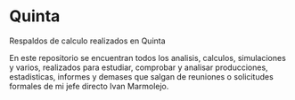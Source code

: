 # Quinta
Respaldos de calculo realizados en Quinta

En este repositorio se encuentran todos los analisis, calculos, simulaciones y varios, realizados para estudiar, comprobar y analisar producciones, estadisticas, informes y demases que salgan de reuniones o solicitudes formales de mi jefe directo Ivan Marmolejo.

